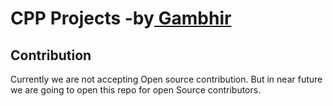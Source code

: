 #### <p align="center">
# CPP Projects  -by[ Gambhir](https://twitter/gambhir_sharma)
</p>


## Contribution 
Currently we are not accepting Open source contribution. But in near future we are going to open this repo for open Source contributors.